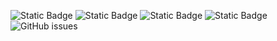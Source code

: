 ![Static Badge](https://img.shields.io/badge/blacklists-60-000000) ![Static Badge](https://img.shields.io/badge/blacklisted-2529510-cc0000) ![Static Badge](https://img.shields.io/badge/whitelisted-2244-00CC00) ![Static Badge](https://img.shields.io/badge/streaming_blacklist-28107-000000) ![GitHub issues](https://img.shields.io/github/issues/fabriziosalmi/blacklists)
